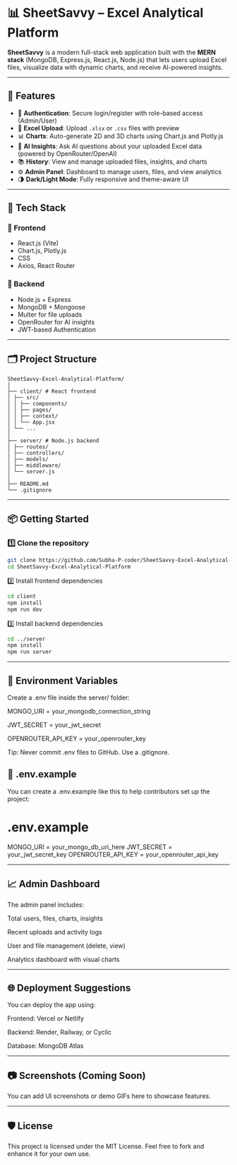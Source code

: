 # 📊 SheetSavvy – Excel Analytical Platform

**SheetSavvy** is a modern full-stack web application built with the **MERN stack** (MongoDB, Express.js, React.js, Node.js) that lets users upload Excel files, visualize data with dynamic charts, and receive AI-powered insights.

---

## 🚀 Features

- 🔐 **Authentication**: Secure login/register with role-based access (Admin/User)
- 📁 **Excel Upload**: Upload `.xlsx` or `.csv` files with preview
- 📊 **Charts**: Auto-generate 2D and 3D charts using Chart.js and Plotly.js
- 🤖 **AI Insights**: Ask AI questions about your uploaded Excel data (powered by OpenRouter/OpenAI)
- 📚 **History**: View and manage uploaded files, insights, and charts
- ⚙️ **Admin Panel**: Dashboard to manage users, files, and view analytics
- 🌗 **Dark/Light Mode**: Fully responsive and theme-aware UI

---

## 🧰 Tech Stack

### 🔧 Frontend
- React.js (Vite)
- Chart.js, Plotly.js
- CSS
- Axios, React Router

### 🔧 Backend
- Node.js + Express
- MongoDB + Mongoose
- Multer for file uploads
- OpenRouter for AI insights
- JWT-based Authentication

---

## 🗂️ Project Structure

```text
SheetSavvy-Excel-Analytical-Platform/
│
├── client/ # React frontend
│ ├── src/
│ │ ├── components/
│ │ ├── pages/
│ │ ├── context/
│ │ └── App.jsx
│ └── ...
│
├── server/ # Node.js backend
│ ├── routes/
│ ├── controllers/
│ ├── models/
│ ├── middleware/
│ └── server.js
│
├── README.md
└── .gitignore
```

---

## 📦 Getting Started

### 1️⃣ Clone the repository

```bash
git clone https://github.com/Subha-P-coder/SheetSavvy-Excel-Analytical-Platform.git
cd SheetSavvy-Excel-Analytical-Platform
```

2️⃣ Install frontend dependencies

```bash
cd client
npm install
npm run dev
```

3️⃣ Install backend dependencies

```bash
cd ../server
npm install
npm run server
```

---

## 🔐 Environment Variables

Create a .env file inside the server/ folder:

MONGO_URI = your_mongodb_connection_string

JWT_SECRET = your_jwt_secret

OPENROUTER_API_KEY = your_openrouter_key

Tip: Never commit .env files to GitHub. Use a .gitignore.

## 📝 .env.example
You can create a .env.example like this to help contributors set up the project:


# .env.example
MONGO_URI = your_mongo_db_uri_here
JWT_SECRET = your_jwt_secret_key
OPENROUTER_API_KEY = your_openrouter_api_key

---

## 📈 Admin Dashboard

The admin panel includes:

Total users, files, charts, insights

Recent uploads and activity logs

User and file management (delete, view)

Analytics dashboard with visual charts

---

## 🌐 Deployment Suggestions

You can deploy the app using:

Frontend: Vercel or Netlify

Backend: Render, Railway, or Cyclic

Database: MongoDB Atlas

---

## 📷 Screenshots (Coming Soon)

You can add UI screenshots or demo GIFs here to showcase features.

---

## 🛡 License

This project is licensed under the MIT License.
Feel free to fork and enhance it for your own use.

